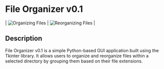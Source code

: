 # File Organizer v0.1

| ![Organizing Files](images/organizing_files.png) | ![Reorganizing Files](images/reorganizing_files.png) |

## Description

File Organizer v0.1 is a simple Python-based GUI application built using the Tkinter library. It allows users to organize and reorganize files within a selected directory by grouping them based on their file extensions.


